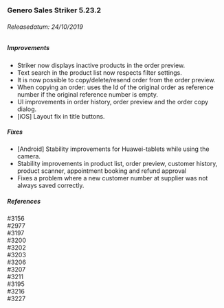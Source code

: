 ### Genero Sales Striker 5.23.2

###### Releasedatum: 24/10/2019

##### Improvements

* Striker now displays inactive products in the order preview.
* Text search in the product list now respects filter settings.
* It is now possible to copy/delete/resend order from the order preview.
* When copying an order: uses the Id of the original order as reference number if the original reference number is empty.
* UI improvements in order history, order preview and the order copy dialog.
* [iOS] Layout fix in title buttons.

##### Fixes

* [Android] Stability improvements for Huawei-tablets while using the camera.
* Stability improvements in product list, order preview, customer history, product scanner, appointment booking and refund approval
* Fixes a problem where a new customer number at supplier was not always saved correctly.

##### References

#3156 \
#2977 \
#3197 \
#3200 \
#3202 \
#3203 \
#3206 \
#3207 \
#3211 \
#3195 \
#3216 \
#3227
